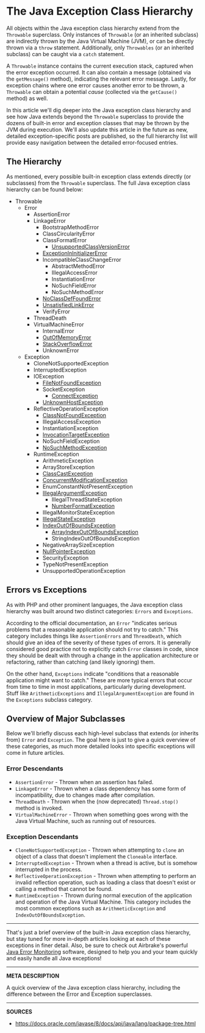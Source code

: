 # The Java Exception Class Hierarchy

All objects within the Java exception class hierarchy extend from the `Throwable` superclass.  Only instances of `Throwable` (or an inherited subclass) are indirectly thrown by the Java Virtual Machine (JVM), or can be directly thrown via a `throw` statement.  Additionally, only `Throwables` (or an inherited subclass) can be caught via a `catch` statement.

A `Throwable` instance contains the current execution stack, captured when the error exception occurred.  It can also contain a message (obtained via the `getMessage()` method), indicating the relevant error message.  Lastly, for exception chains where one error causes another error to be thrown, a `Throwable` can obtain a potential _cause_ (collected via the `getCause()` method) as well.

In this article we'll dig deeper into the Java exception class hierarchy and see how Java extends beyond the `Throwable` superclass to provide the dozens of built-in error and exception classes that may be thrown by the JVM during execution.  We'll also update this article in the future as new, detailed exception-specific posts are published, so the full hierarchy list will provide easy navigation between the detailed error-focused entries.

## The Hierarchy

As mentioned, every possible built-in exception class extends directly (or subclasses) from the `Throwable` superclass.  The full Java exception class hierarchy can be found below:

- Throwable
    - Error
        - AssertionError
        - LinkageError
            - BootstrapMethodError
            - ClassCircularityError
            - ClassFormatError
                - [UnsupportedClassVersionError](https://airbrake.io/blog/java-exception-handling/unsupportedclassversionerror)
            - [ExceptionInInitializerError](https://airbrake.io/blog/java-exception-handling/exceptionininitializererror)
            - IncompatibleClassChangeError
                - AbstractMethodError
                - IllegalAccessError
                - InstantiationError
                - NoSuchFieldError
                - NoSuchMethodError
            - [NoClassDefFoundError](https://airbrake.io/blog/java-exception-handling/noclassdeffounderror)
            - [UnsatisfiedLinkError](https://airbrake.io/blog/java-exception-handling/unsatisfiedlinkerror)
            - VerifyError
        - ThreadDeath
        - VirtualMachineError
            - InternalError
            - [OutOfMemoryError](https://airbrake.io/blog/java-exception-handling/outofmemoryerror)
            - [StackOverflowError](https://airbrake.io/blog/java-exception-handling/stackoverflowerror)
            - UnknownError
    - Exception
        - CloneNotSupportedException
        - InterruptedException
        - IOException
            - [FileNotFoundException](https://airbrake.io/blog/java-exception-handling/filenotfoundexception)
            - SocketException
                - [ConnectException](https://airbrake.io/blog/java-exception-handling/connectexception)
            - [UnknownHostException](https://airbrake.io/blog/java-exception-handling/unknownhostexception)
        - ReflectiveOperationException
            - [ClassNotFoundException](https://airbrake.io/blog/java-exception-handling/classnotfoundexception)
            - IllegalAccessException
            - InstantiationException
            - [InvocationTargetException](https://airbrake.io/blog/java-exception-handling/invocationtargetexception)
            - NoSuchFieldException
            - [NoSuchMethodException](https://airbrake.io/blog/java-exception-handling/nosuchmethoderror)
        - RuntimeException
            - ArithmeticException
            - ArrayStoreException
            - [ClassCastException](https://airbrake.io/blog/java-exception-handling/classcastexception)
            - [ConcurrentModificationException](https://airbrake.io/blog/java-exception-handling/concurrentmodificationexception)
            - EnumConstantNotPresentException
            - [IllegalArgumentException](https://airbrake.io/blog/java-exception-handling/illegalargumentexception)
                - IllegalThreadStateException
                - [NumberFormatException](https://airbrake.io/blog/java-exception-handling/numberformatexception)
            - IllegalMonitorStateException
            - [IllegalStateException](https://airbrake.io/blog/java-exception-handling/illegalstateexception)
            - [IndexOutOfBoundsException](https://airbrake.io/blog/java-exception-handling/indexoutofboundsexception)
                - [ArrayIndexOutOfBoundsException](https://airbrake.io/blog/java-exception-handling/arrayindexoutofboundsexception)
                - StringIndexOutOfBoundsException
            - NegativeArraySizeException
            - [NullPointerException](https://airbrake.io/blog/java-exception-handling/nullpointerexception)
            - SecurityException
            - TypeNotPresentException
            - UnsupportedOperationException

## Errors vs Exceptions

As with PHP and other prominent languages, the Java exception class hierarchy was built around two distinct categories: `Errors` and `Exceptions`.  

According to the official documentation, an `Error` "indicates serious problems that a reasonable application should not try to catch."  This category includes things like `AssertionErrors` and `ThreadDeath`, which should give an idea of the severity of these types of errors.  It is generally considered good practice not to explicitly catch `Error` classes in code, since they should be dealt with through a change in the application architecture or refactoring, rather than catching (and likely ignoring) them.

On the other hand, `Exceptions` indicate "conditions that a reasonable application might want to catch."  These are more typical errors that occur from time to time in most applications, particularly during development.  Stuff like `ArithmeticExceptions` and `IllegalArgumentException` are found in the `Exceptions` subclass category.

## Overview of Major Subclasses

Below we'll briefly discuss each high-level subclass that extends (or inherits from) `Error` and `Exception`.  The goal here is just to give a quick overview of these categories, as much more detailed looks into specific exceptions will come in future articles.

### Error Descendants

- `AssertionError` - Thrown when an assertion has failed.
- `LinkageError` - Thrown when a class dependency has some form of incompatibility, due to changes made after compilation.
- `ThreadDeath` - Thrown when the (now deprecated) `Thread.stop()` method is invoked.
- `VirtualMachineError` - Thrown when something goes wrong with the Java Virtual Machine, such as running out of resources.

### Exception Descendants

- `CloneNotSupportedException` - Thrown when attempting to `clone` an object of a class that doesn't implement the `Cloneable` interface.
- `InterruptedException` - Thrown when a thread is active, but is somehow interrupted in the process.  
- `ReflectiveOperationException` - Thrown when attempting to perform an invalid reflection operation, such as loading a class that doesn't exist or calling a method that cannot be found.
- `RuntimeException` - Thrown during normal execution of the application and operation of the Java Virtual Machine.  This category includes the most common exceptions such as `ArithmeticException` and `IndexOutOfBoundsException`.

---

That's just a brief overview of the built-in Java exception class hierarchy, but stay tuned for more in-depth articles looking at each of these exceptions in finer detail.  Also, be sure to check out Airbrake's powerful <a class="js-cta-utm" href="https://airbrake.io/languages/java_bug_tracker?utm_source=blog&amp;utm_medium=end-post&amp;utm_campaign=airbrake-java">Java Error Monitoring</a> software, designed to help you and your team quickly and easily handle all Java exceptions!

---

__META DESCRIPTION__

A quick overview of the Java exception class hierarchy, including the difference between the Error and Exception superclasses.

---

__SOURCES__

- https://docs.oracle.com/javase/8/docs/api/java/lang/package-tree.html
